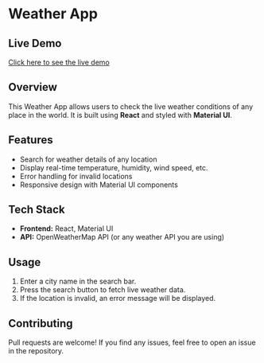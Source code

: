 # Weather App

## Live Demo

[Click here to see the live demo]({https://weather-app-puce-one-39.vercel.app/})

## Overview

This Weather App allows users to check the live weather conditions of any place in the world. It is built using **React** and styled with **Material UI**.

## Features

- Search for weather details of any location
- Display real-time temperature, humidity, wind speed, etc.
- Error handling for invalid locations
- Responsive design with Material UI components

## Tech Stack

- **Frontend:** React, Material UI
- **API:** OpenWeatherMap API (or any weather API you are using)

## Usage

1. Enter a city name in the search bar.
2. Press the search button to fetch live weather data.
3. If the location is invalid, an error message will be displayed.

## Contributing

Pull requests are welcome! If you find any issues, feel free to open an issue in the repository.

##
